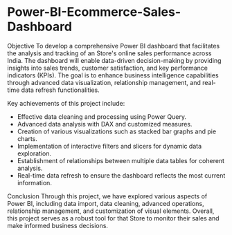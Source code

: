 # Power-BI-Ecommerce-Sales-Dashboard

Objective
To develop a comprehensive Power BI dashboard that facilitates the analysis and tracking of an Store's online sales performance across India. The dashboard will enable data-driven decision-making by providing insights into sales trends, customer satisfaction, and key performance indicators (KPIs). The goal is to enhance business intelligence capabilities through advanced data visualization, relationship management, and real-time data refresh functionalities.

Key achievements of this project include:
- Effective data cleaning and processing using Power Query.
- Advanced data analysis with DAX and customized measures.
- Creation of various visualizations such as stacked bar graphs and pie charts.
- Implementation of interactive filters and slicers for dynamic data exploration.
- Establishment of relationships between multiple data tables for coherent analysis.
- Real-time data refresh to ensure the dashboard reflects the most current information.

Conclusion
Through this project, we have explored various aspects of Power BI, including data import, data cleaning, advanced operations, relationship management, and customization of visual elements. Overall, this project serves as a robust tool for that Store to monitor their sales and make informed business decisions. 
